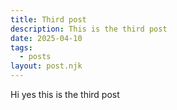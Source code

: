 ```yaml
---
title: Third post
description: This is the third post
date: 2025-04-10
tags:
  - posts
layout: post.njk
---
```


Hi yes this is the third post
